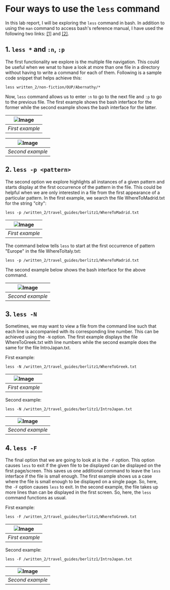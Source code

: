 # Four ways to use the `less` command

In this lab report, I will be exploring the `less` command in bash. In addition to using the `man` command to access bash's reference manual, I have used the following two links: [[1]](https://www.geeksforgeeks.org/less-command-linux-examples/) and [[2]](https://www.thegeekstuff.com/2010/02/unix-less-command-10-tips-for-effective-navigation/).

## 1. `less *` and `:n`, `:p`

The first functionality we explore is the multiple file navigation. This could be useful when we wnat to have a look at more than one file in a directory without having to write a command for each of them. Following is a sample code snippet that helps achieve this:

```
less written_2/non-fiction/OUP/Abernathy/*
```

Now, `less` command allows us to enter `:n` to go to the next file and `:p` to go to the previous file. The first example shows the bash interface for the former while the second example shows the bash interface for the latter.

| ![Image](a1.jpg) | 
|:--:| 
| *First example*

| ![Image](a2.jpg) | 
|:--:| 
| *Second example*

## 2. `less -p <pattern>`

The second option we explore highlights all instances of a given pattern and starts display at the first occurrence of the pattern in the file. This could be helpful when we are only interested in a file from the first appearance of a particular pattern. In the first example, we search the file WhereToMadrid.txt for the string "city":

```
less -p /written_2/travel_guides/berlitz1/WhereToMadrid.txt
```

| ![Image](d1.jpg) | 
|:--:| 
| *First example*

The command below tells `less` to start at the first occurrence of pattern "Europe" in the file WhereToItaly.txt:

```
less -p /written_2/travel_guides/berlitz1/WhereToMadrid.txt
```

The second example below shows the bash interface for the above command.

| ![Image](d2.jpg) | 
|:--:| 
| *Second example*

## 3. `less -N`

Sometimes, we may want to view a file from the command line such that each line is accompanied with its corresponding line number. This can be achieved using the `-N` option. The first example displays the file WhereToGreek.txt with line numbers while the second example does the same for the file IntroJapan.txt.

First example:

```
less -N /written_2/travel_guides/berlitz1/WhereToGreek.txt
```

| ![Image](b1.jpg) | 
|:--:| 
| *First example*

Second example:

```
less -N /written_2/travel_guides/berlitz1/IntroJapan.txt
```

| ![Image](b2.jpg) | 
|:--:| 
| *Second example*

## 4. `less -F`

The final option that we are going to look at is the `-F` option. This option causes `less` to exit if the given file to be displayed can be displayed on the first page/screen. This saves us one additional command to leave the `less` interface if the file is small enough. The first example shows us a case where the file is small enough to be displayed on a single page. So, here, the `-F` option causes `less` to exit. In the second example, the file takes up more lines than can be displayed in the first screen. So, here, the `less` command functions as usual.

First example:

```
less -F /written_2/travel_guides/berlitz1/WhereToGreek.txt
```

| ![Image](c1.jpg) | 
|:--:| 
| *First example*


Second example:

```
less -F /written_2/travel_guides/berlitz1/IntroJapan.txt
```

| ![Image](c2.jpg) | 
|:--:| 
| *Second example*
